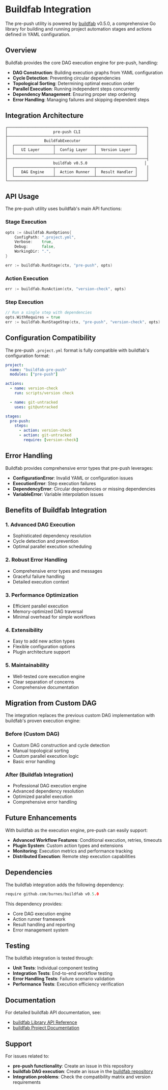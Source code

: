 # Buildfab Integration

The pre-push utility is powered by [buildfab](https://github.com/AlexBurnes/buildfab) v0.5.0, a comprehensive Go library for building and running project automation stages and actions defined in YAML configuration.

## Overview

Buildfab provides the core DAG execution engine for pre-push, handling:

- **DAG Construction**: Building execution graphs from YAML configuration
- **Cycle Detection**: Preventing circular dependencies
- **Topological Sorting**: Determining optimal execution order
- **Parallel Execution**: Running independent steps concurrently
- **Dependency Management**: Ensuring proper step ordering
- **Error Handling**: Managing failures and skipping dependent steps

## Integration Architecture

```
┌─────────────────────────────────────────────────────────────┐
│                    pre-push CLI                             │
├─────────────────────────────────────────────────────────────┤
│                BuildfabExecutor                             │
│  ┌─────────────────┬─────────────────┬─────────────────┐    │
│  │   UI Layer      │  Config Layer   │  Version Layer  │    │
│  └─────────────────┴─────────────────┴─────────────────┘    │
├─────────────────────────────────────────────────────────────┤
│                    buildfab v0.5.0                         │
│  ┌─────────────────┬─────────────────┬─────────────────┐    │
│  │   DAG Engine    │  Action Runner  │  Result Handler │    │
│  └─────────────────┴─────────────────┴─────────────────┘    │
└─────────────────────────────────────────────────────────────┘
```

## API Usage

The pre-push utility uses buildfab's main API functions:

### Stage Execution

```go
opts := &buildfab.RunOptions{
    ConfigPath: ".project.yml",
    Verbose:    true,
    Debug:      false,
    WorkingDir: ".",
}

err := buildfab.RunStage(ctx, "pre-push", opts)
```

### Action Execution

```go
err := buildfab.RunAction(ctx, "version-check", opts)
```

### Step Execution

```go
// Run a single step with dependencies
opts.WithRequires = true
err := buildfab.RunStageStep(ctx, "pre-push", "version-check", opts)
```

## Configuration Compatibility

The pre-push `.project.yml` format is fully compatible with buildfab's configuration format:

```yaml
project:
  name: "buildfab-pre-push"
  modules: ["pre-push"]

actions:
  - name: version-check
    run: scripts/version check

  - name: git-untracked
    uses: git@untracked

stages:
  pre-push:
    steps:
      - action: version-check
      - action: git-untracked
        require: [version-check]
```

## Error Handling

Buildfab provides comprehensive error types that pre-push leverages:

- **ConfigurationError**: Invalid YAML or configuration issues
- **ExecutionError**: Step execution failures
- **DependencyError**: Circular dependencies or missing dependencies
- **VariableError**: Variable interpolation issues

## Benefits of Buildfab Integration

### 1. **Advanced DAG Execution**
- Sophisticated dependency resolution
- Cycle detection and prevention
- Optimal parallel execution scheduling

### 2. **Robust Error Handling**
- Comprehensive error types and messages
- Graceful failure handling
- Detailed execution context

### 3. **Performance Optimization**
- Efficient parallel execution
- Memory-optimized DAG traversal
- Minimal overhead for simple workflows

### 4. **Extensibility**
- Easy to add new action types
- Flexible configuration options
- Plugin architecture support

### 5. **Maintainability**
- Well-tested core execution engine
- Clear separation of concerns
- Comprehensive documentation

## Migration from Custom DAG

The integration replaces the previous custom DAG implementation with buildfab's proven execution engine:

### Before (Custom DAG)
- Custom DAG construction and cycle detection
- Manual topological sorting
- Custom parallel execution logic
- Basic error handling

### After (Buildfab Integration)
- Professional DAG execution engine
- Advanced dependency resolution
- Optimized parallel execution
- Comprehensive error handling

## Future Enhancements

With buildfab as the execution engine, pre-push can easily support:

- **Advanced Workflow Features**: Conditional execution, retries, timeouts
- **Plugin System**: Custom action types and extensions
- **Monitoring**: Execution metrics and performance tracking
- **Distributed Execution**: Remote step execution capabilities

## Dependencies

The buildfab integration adds the following dependency:

```go
require github.com/burnes/buildfab v0.5.0
```

This dependency provides:
- Core DAG execution engine
- Action runner framework
- Result handling and reporting
- Error management system

## Testing

The buildfab integration is tested through:

- **Unit Tests**: Individual component testing
- **Integration Tests**: End-to-end workflow testing
- **Error Handling Tests**: Failure scenario validation
- **Performance Tests**: Execution efficiency verification

## Documentation

For detailed buildfab API documentation, see:
- [buildfab Library API Reference](https://github.com/AlexBurnes/buildfab/blob/master/docs/Library.md)
- [buildfab Project Documentation](https://github.com/AlexBurnes/buildfab)

## Support

For issues related to:
- **pre-push functionality**: Create an issue in this repository
- **buildfab DAG execution**: Create an issue in the [buildfab repository](https://github.com/AlexBurnes/buildfab)
- **Integration problems**: Check the compatibility matrix and version requirements
